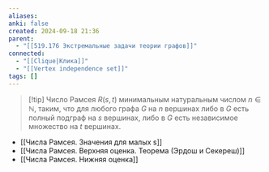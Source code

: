 ```yaml
---
aliases: 
anki: false
created: 2024-09-18 21:36
parent:
  - "[[519.176 Экстремальные задачи теории графов]]"
connected:
  - "[[Clique|Клика]]"
  - "[[Vertex independence set]]"
tags: []
---
```


> [!tip] Число Рамсея $R(s,t)$
минимальным натуральным числом $n\in \mathbb{N}$, таким, что для любого графа $G$ на $n$ вершинах либо в $G$ есть полный подграф на $s$ вершинах, либо в $G$ есть независимое множество на $t$ вершинах.

- [[Числа Рамсея. Значения для малых s]]
- [[Числа Рамсея. Верхняя оценка. Теорема (Эрдош и Секереш)]]
- [[Числа Рамсея. Нижняя оценка]]